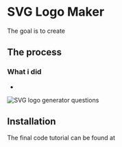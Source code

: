 # SVG Logo Maker

The goal is to create 

## The process

### What i did
* 


![SVG logo generator questions]()
  
## Installation 
The final code tutorial can be found at 
